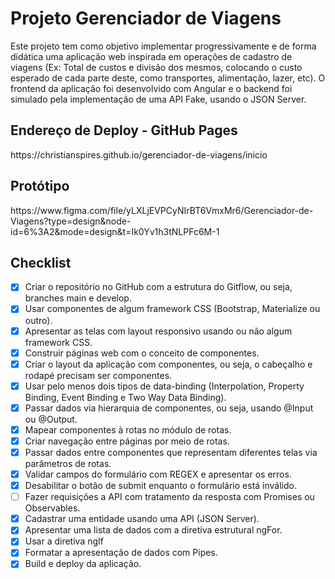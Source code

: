 <h1>Projeto Gerenciador de Viagens</h1>

<p>Este projeto tem como objetivo implementar progressivamente e de forma didática uma aplicação web inspirada em operações de cadastro de viagens (Ex: Total de custos e divisão dos mesmos, colocando o custo esperado de cada parte deste, como transportes, alimentação, lazer, etc). O frontend da aplicação foi desenvolvido com Angular e o backend foi simulado pela implementação de uma API Fake, usando o JSON Server.</p>

<h2>Endereço de Deploy - GitHub Pages</h2>

<p>https://christianspires.github.io/gerenciador-de-viagens/inicio</p>

<h2>Protótipo</h2>

<p>https://www.figma.com/file/yLXLjEVPCyNIrBT6VmxMr6/Gerenciador-de-Viagens?type=design&node-id=6%3A2&mode=design&t=Ik0Yv1h3tNLPFc6M-1</p>

<h2>Checklist</h2>

- [x] Criar o repositório no GitHub com a estrutura do Gitflow, ou seja, branches main e develop.
- [x] Usar componentes de algum framework CSS (Bootstrap, Materialize ou outro).
- [x] Apresentar as telas com layout responsivo usando ou não algum framework CSS.
- [x] Construir páginas web com o conceito de componentes.
- [x] Criar o layout da aplicação com componentes, ou seja, o cabeçalho e rodapé precisam ser componentes.
- [x] Usar pelo menos dois tipos de data-binding (Interpolation, Property Binding, Event Binding e Two Way Data Binding).
- [x] Passar dados via hierarquia de componentes, ou seja, usando @Input ou @Output.
- [x] Mapear componentes à rotas no módulo de rotas.
- [x] Criar navegação entre páginas por meio de rotas.
- [x] Passar dados entre componentes que representam diferentes telas via parâmetros de rotas.
- [x] Validar campos do formulário com REGEX e apresentar os erros.
- [x] Desabilitar o botão de submit enquanto o formulário está inválido.
- [ ] Fazer requisições a API com tratamento da resposta com Promises ou Observables.
- [x] Cadastrar uma entidade usando uma API (JSON Server).
- [x] Apresentar uma lista de dados com a diretiva estrutural ngFor.
- [x] Usar a diretiva ngIf
- [x] Formatar a apresentação de dados com Pipes.
- [x] Build e deploy da aplicação.
